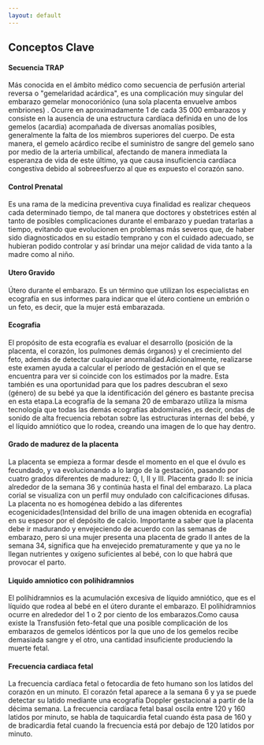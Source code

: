 ```yaml
---
layout: default
---
```


## Conceptos Clave  



#### Secuencia TRAP
Más conocida en el ámbito médico como secuencia de perfusión arterial reversa o "gemelaridad acárdica", es una complicación muy singular del embarazo gemelar monocoriónico (una sola placenta envuelve ambos embriones) . Ocurre en aproximadamente 1 de cada 35 000 embarazos y consiste en la ausencia de una estructura cardíaca definida en uno de los gemelos (acardia) acompañada de diversas anomalías posibles, generalmente la falta de los miembros superiores del cuerpo. De esta manera, el gemelo acárdico recibe el suministro de sangre del gemelo sano por medio de la arteria umbilical, afectando de manera inmediata la esperanza de vida de este último, ya que causa insuficiencia cardíaca congestiva debido al sobreesfuerzo al que es expuesto el corazón sano. 


#### Control Prenatal
Es una rama de la medicina preventiva cuya finalidad es realizar chequeos cada determinado tiempo, de tal manera que doctores y obstetrices estén al tanto de posibles complicaciones durante el embarazo y puedan tratarlas a tiempo, evitando que evolucionen en problemas más severos que, de haber sido diagnosticados en su estadío temprano y con el cuidado adecuado, se hubieran podido controlar y así brindar una mejor calidad de vida tanto a la madre como al niño.


#### Utero Gravido
Útero durante el embarazo. Es un término que utilizan los especialistas en ecografía en sus informes para indicar que el útero contiene un embrión o un feto, es decir, que la mujer está embarazada.

#### Ecografia
El propósito de esta ecografía es evaluar el desarrollo (posición de la placenta, el corazón, los pulmones demás órganos) y el crecimiento del feto, además de detectar cualquier anormalidad.Adicionalmente, realizarse este examen ayuda a calcular el período de gestación en el que se encuentra para ver si coincide con los estimados por la madre. Esta también es una oportunidad para que los padres descubran el sexo (género) de su bebé ya que la identificación del género es bastante precisa en esta etapa.La ecografía de la semana 20 de embarazo utiliza la misma tecnología que todas las demás ecografías abdominales ,es decir, ondas de sonido de alta frecuencia rebotan sobre las estructuras internas del bebé, y el líquido amniótico que lo rodea, creando una imagen de lo que hay dentro.


#### Grado de madurez de la placenta
La placenta se empieza a formar desde el momento en el que el óvulo es fecundado, y va evolucionando a lo largo de la gestación, pasando por cuatro grados diferentes de madurez: 0, I, II y III.
Placenta grado II: se inicia alrededor de la semana 36 y continúa hasta el final del embarazo. La placa corial se visualiza con un perfil muy ondulado con calcificaciones difusas. La placenta no es homogénea debido a las diferentes ecogenicidades(Intensidad del brillo de una imagen obtenida en ecografía) en su espesor por el depósito de calcio. Importante a saber que la placenta debe ir madurando y envejeciendo de acuerdo con las semanas de embarazo, pero si una mujer presenta una placenta de grado II antes de la semana 34, significa que ha envejecido prematuramente y que ya no le llegan nutrientes y oxígeno suficientes al bebé, con lo que habrá que provocar el parto.


#### Liquido amniotico con polihidramnios
El polihidramnios es la acumulación excesiva de líquido amniótico, que es el líquido que rodea al bebé en el útero durante el embarazo. El polihidramnios ocurre en alrededor del 1 o 2 por ciento de los embarazos.Como causa existe la Transfusión feto-fetal que una posible complicación de los embarazos de gemelos idénticos por la que uno de los gemelos recibe demasiada sangre y el otro, una cantidad insuficiente produciendo la muerte fetal.


#### Frecuencia cardiaca fetal
La frecuencia cardíaca fetal o fetocardia de feto humano son los latidos del corazón en un minuto. El corazón fetal aparece a la semana 6 y ya se puede detectar su latido mediante una ecografía Doppler gestacional a partir de la décima semana. La frecuencia cardíaca fetal basal oscila entre 120 y 160 latidos por minuto, se habla de taquicardia fetal cuando ésta pasa de 160 y de bradicardia fetal cuando la frecuencia está por debajo de 120 latidos por minuto.
